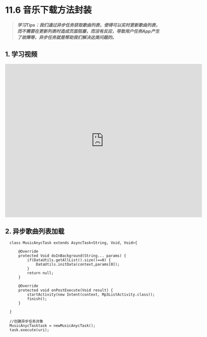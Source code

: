 # 11.6 音乐下载方法封装

>##### 学习Tips：我们通过异步任务获取歌曲列表，使得可以实时更新歌曲列表，而不需要在更新列表时造成页面阻塞，而没有反应，导致用户任务App产生了故障等，异步任务就是帮助我们解决这类问题的。

## 1. 学习视频

<iframe frameborder="0" width="640" height="498" src="https://v.qq.com/iframe/player.html?vid=z0180bhmznp&tiny=0&auto=0" allowfullscreen></iframe>

## 2. 异步歌曲列表加载

```
  class MusicAnycTask extends AsyncTask<String, Void, Void>{

      @Override
      protected Void doInBackground(String... params) {
          if(DataUtils.getAllList().size()==0) {
              DataUtils.initData(context,params[0]);
          }
          return null;
      }

      @Override
      protected void onPostExecute(Void result) {
          startActivity(new Intent(context, Mp3ListActivity.class));
          finish();
      }

  }
```

```
  //创建异步任务对象
  MusicAnycTasktask = newMusicAnycTask();
  task.execute(uri);
```